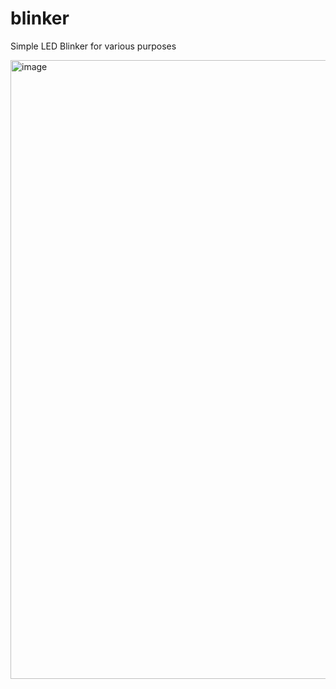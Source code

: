 # blinker
Simple LED Blinker for various purposes

<img width="1668" height="990" alt="image" src="https://github.com/user-attachments/assets/c294a438-70fb-4c5f-89ce-d5e1f22ab4b6" />
